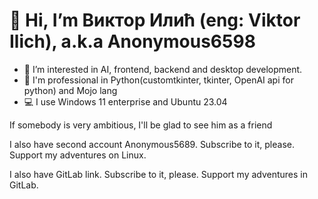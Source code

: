 # 👋 Hi, I’m Виктор Илић (eng: Viktor Ilich), a.k.a Anonymous6598
- 👀 I’m interested in AI, frontend, backend and desktop development.
- 🦾 I'm professional in Python(customtkinter, tkinter, OpenAI api for python) and Mojo lang
- 💻 I use Windows 11 enterprise and Ubuntu 23.04

If somebody is very ambitious, I'll be glad to see him as a friend

I also have second account Anonymous5689. Subscribe to it, please. Support my adventures on Linux.

I also have GitLab link. Subscribe to it, please. Support my adventures in GitLab.
